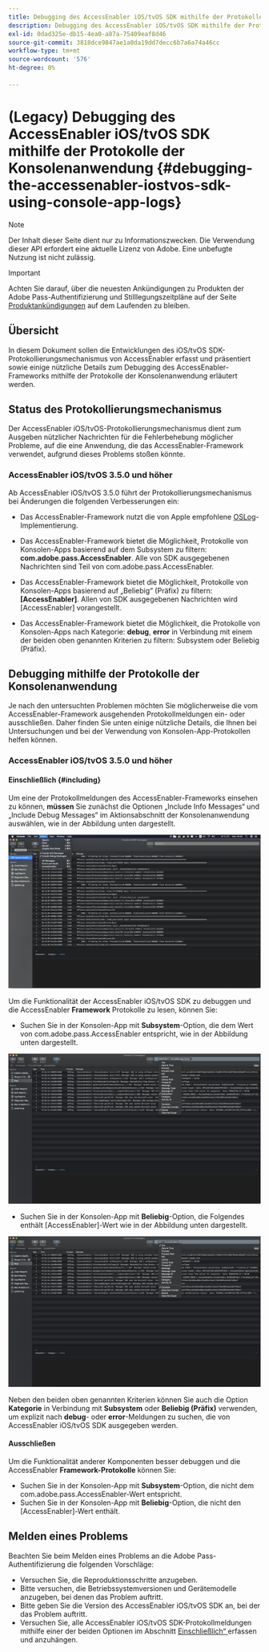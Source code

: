 ```yaml
---
title: Debugging des AccessEnabler iOS/tvOS SDK mithilfe der Protokolle der Konsolenanwendung
description: Debugging des AccessEnabler iOS/tvOS SDK mithilfe der Protokolle der Konsolenanwendung
exl-id: 0dad325e-db15-4ea0-a87a-75409eaf8d46
source-git-commit: 3818dce9847ae1a0da19dd7decc6b7a6a74a46cc
workflow-type: tm+mt
source-wordcount: '576'
ht-degree: 0%

---
```


# (Legacy) Debugging des AccessEnabler iOS/tvOS SDK mithilfe der Protokolle der Konsolenanwendung {#debugging-the-accessenabler-iostvos-sdk-using-console-app-logs}

>[!NOTE]
>
>Der Inhalt dieser Seite dient nur zu Informationszwecken. Die Verwendung dieser API erfordert eine aktuelle Lizenz von Adobe. Eine unbefugte Nutzung ist nicht zulässig.

>[!IMPORTANT]
>
> Achten Sie darauf, über die neuesten Ankündigungen zu Produkten der Adobe Pass-Authentifizierung und Stilllegungszeitpläne auf der Seite [Produktankündigungen](/help/authentication/product-announcements.md) auf dem Laufenden zu bleiben.

## Übersicht

In diesem Dokument sollen die Entwicklungen des iOS/tvOS SDK-Protokollierungsmechanismus von AccessEnabler erfasst und präsentiert sowie einige nützliche Details zum Debugging des AccessEnabler-Frameworks mithilfe der Protokolle der Konsolenanwendung erläutert werden.

## Status des Protokollierungsmechanismus

Der AccessEnabler iOS/tvOS-Protokollierungsmechanismus dient zum Ausgeben nützlicher Nachrichten für die Fehlerbehebung möglicher Probleme, auf die eine Anwendung, die das AccessEnabler-Framework verwendet, aufgrund dieses Problems stoßen könnte.

### AccessEnabler iOS/tvOS 3.5.0 und höher

Ab AccessEnabler iOS/tvOS 3.5.0 führt der Protokollierungsmechanismus bei Änderungen die folgenden Verbesserungen ein:

* Das AccessEnabler-Framework nutzt die von Apple empfohlene [OSLog](https://developer.apple.com/documentation/os/oslog)-Implementierung.

* Das AccessEnabler-Framework bietet die Möglichkeit, Protokolle von Konsolen-Apps basierend auf dem Subsystem zu filtern: **com.adobe.pass.AccessEnabler**. Alle von SDK ausgegebenen Nachrichten sind Teil von com.adobe.pass.AccessEnabler.

* Das AccessEnabler-Framework bietet die Möglichkeit, Protokolle von Konsolen-Apps basierend auf „Beliebig“ (Präfix) zu filtern: **[AccessEnabler]**. Allen von SDK ausgegebenen Nachrichten wird [AccessEnabler] vorangestellt.

* Das AccessEnabler-Framework bietet die Möglichkeit, die Protokolle von Konsolen-Apps nach Kategorie: **debug**, **error** in Verbindung mit einem der beiden oben genannten Kriterien zu filtern: Subsystem oder Beliebig (Präfix).

## Debugging mithilfe der Protokolle der Konsolenanwendung

Je nach den untersuchten Problemen möchten Sie möglicherweise die vom AccessEnabler-Framework ausgehenden Protokollmeldungen ein- oder ausschließen. Daher finden Sie unten einige nützliche Details, die Ihnen bei Untersuchungen und bei der Verwendung von Konsolen-App-Protokollen helfen können.


### AccessEnabler iOS/tvOS 3.5.0 und höher

#### Einschließlich {#including}

Um eine der Protokollmeldungen des AccessEnabler-Frameworks einsehen zu können, **müssen** Sie zunächst die Optionen „Include Info Messages“ und „Include Debug Messages“ im Aktionsabschnitt der Konsolenanwendung auswählen, wie in der Abbildung unten dargestellt.

![](../../../assets/include-info-debug-msg.png)


Um die Funktionalität der AccessEnabler iOS/tvOS SDK zu debuggen und die AccessEnabler **Framework** Protokolle zu lesen, können Sie:

* Suchen Sie in der Konsolen-App mit **Subsystem**-Option, die dem Wert von com.adobe.pass.AccessEnabler entspricht, wie in der Abbildung unten dargestellt.

![](../../../assets/subsys-console-app.png)

* Suchen Sie in der Konsolen-App mit **Beliebig**-Option, die Folgendes enthält
  [AccessEnabler]-Wert wie in der Abbildung unten dargestellt.

![](../../../assets/any-optn-console-app.png)

Neben den beiden oben genannten Kriterien können Sie auch die Option **Kategorie** in Verbindung mit **Subsystem** oder **Beliebig (Präfix)** verwenden, um explizit nach **debug**- oder **error**-Meldungen zu suchen, die von AccessEnabler iOS/tvOS SDK ausgegeben werden.

#### Ausschließen

Um die Funktionalität anderer Komponenten besser debuggen und die AccessEnabler **Framework-Protokolle** können Sie:

* Suchen Sie in der Konsolen-App mit **Subsystem**-Option, die nicht dem com.adobe.pass.AccessEnabler-Wert entspricht.
* Suchen Sie in der Konsolen-App mit **Beliebig**-Option, die nicht den [AccessEnabler]-Wert enthält.

## Melden eines Problems

Beachten Sie beim Melden eines Problems an die Adobe Pass-Authentifizierung die folgenden Vorschläge:

* Versuchen Sie, die Reproduktionsschritte anzugeben.
* Bitte versuchen, die Betriebssystemversionen und Gerätemodelle anzugeben, bei denen das Problem auftritt.
* Bitte geben Sie die Version des AccessEnabler iOS/tvOS SDK an, bei der das Problem auftritt.
* Versuchen Sie, alle AccessEnabler iOS/tvOS SDK-Protokollmeldungen mithilfe einer der beiden Optionen im Abschnitt [Einschließlich“ ](#including) erfassen und anzuhängen.
